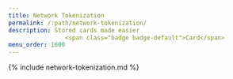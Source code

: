 ```yaml
---
title: Network Tokenization
permalink: /:path/network-tokenization/
description: Stored cards made easier
                <span class="badge badge-default">Card</span>
menu_order: 1600
---
```


{% include network-tokenization.md %}
